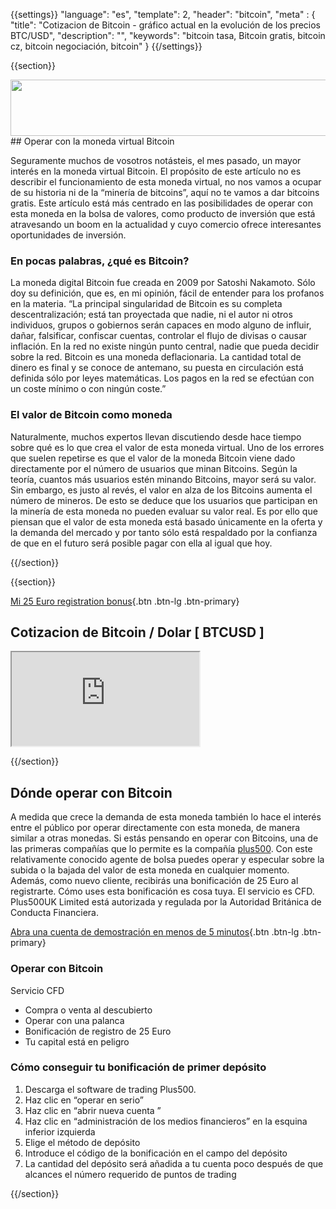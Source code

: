 {{settings}}
  "language": "es",
  "template": 2,
  "header": "bitcoin",
  "meta" : {
    "title": "Cotizacion de Bitcoin - gráfico actual en la evolución de los precios BTC/USD",
    "description": "",
    "keywords": "bitcoin tasa, Bitcoin gratis, bitcoin cz, bitcoin negociación, bitcoin"
  }
{{/settings}}

{{section}}

<a href="http://serv.markets.com/promoRedirect?key=ej0xMzYxMjgxMSZsPTEzNjEyODA0JnA9MTAxNjA%3D"  target="_blank">
 <img src="http://serv.markets.com/promoLoadDisplay?key=ej0xMzYxMjgxMSZsPTEzNjEyODA0JnA9MTAxNjA%3D" width="728" height="90"/>
</a>
## Operar con la moneda virtual Bitcoin

Seguramente muchos de vosotros notásteis, el mes pasado, un mayor interés en la moneda virtual Bitcoin. El propósito de este artículo no es describir el funcionamiento de esta moneda virtual, no nos vamos a ocupar de su historia ni de la “minería de bitcoins”, aquí no te vamos a dar bitcoins gratis. Este artículo está más centrado en las posibilidades de operar con esta moneda en la bolsa de valores, como producto de inversión que está atravesando un boom en la actualidad y cuyo comercio ofrece interesantes oportunidades de inversión. 

### En pocas palabras, ¿qué es Bitcoin?

La moneda digital Bitcoin fue creada en 2009 por Satoshi Nakamoto. Sólo doy su definición, que es, en mi opinión, fácil de entender para los profanos en la materia. “La principal singularidad de Bitcoin es su completa descentralización; está tan proyectada que nadie, ni el autor ni otros individuos, grupos o gobiernos serán capaces en modo alguno de influir, dañar, falsificar, confiscar cuentas, controlar el flujo de divisas o causar inflación. En la red no existe ningún punto central, nadie que pueda decidir sobre la red. Bitcoin es una moneda deflacionaria. La cantidad total de dinero es final y se conoce de antemano, su puesta en circulación está definida sólo por leyes matemáticas. Los pagos en la red se efectúan con un coste mínimo o con ningún coste.”

### El valor de Bitcoin como moneda

Naturalmente, muchos expertos llevan discutiendo desde hace tiempo sobre qué es lo que crea el valor de esta moneda virtual. Uno de los errores que suelen repetirse es que el valor de la moneda Bitcoin viene dado directamente por el número de usuarios que minan Bitcoins. Según la teoría, cuantos más usuarios estén minando Bitcoins, mayor será su valor. Sin embargo, es justo al revés, el valor en alza de los Bitcoins aumenta el número de mineros. De esto se deduce que los usuarios que participan en la minería de esta moneda no pueden evaluar su valor real. Es por ello que piensan que el valor de esta moneda está basado únicamente en la oferta y la demanda del mercado y por tanto sólo está respaldado por la confianza de que en el futuro será posible pagar con ella al igual que hoy.

{{/section}}

{{section}}

[Mi 25 Euro registration bonus](http://www.plus500.com/es/StartTrading.aspx?id=66349&pl=2){.btn .btn-lg .btn-primary}

## Cotizacion de Bitcoin / Dolar [ BTCUSD ]

<div class="container kurz">
<a href="http://www.plus500.com/es/StartTrading.aspx?id=66349&tags=Bitcoin&pl=2"></a>
<a href="http://www.plus500.com/es/StartTrading.aspx?id=66349&tags=Bitcoin&pl=2"></a>
<iframe src="http://marketools.plus500.com/Widgets/InstrumentChartContainer?hl=es&cty=ES&id=66349&tags=widg+chart+litecoin&pl=2&instSymb=BTCUSD"></iframe>
</div>

{{/section}}



## Dónde operar con Bitcoin

A medida que crece la demanda de esta moneda también lo hace el interés entre el público por operar directamente con esta moneda, de manera similar a otras monedas. Si estás pensando en operar con Bitcoins, una de las primeras compañías que lo permite es la compañía [plus500](http://www.forexsrovnavac.cz/es/plus500). Con este relativamente conocido agente de bolsa puedes operar y especular sobre la subida o la bajada del valor de esta moneda en cualquier momento. Además, como nuevo cliente, recibirás una bonificación de 25 Euro al registrarte. Cómo uses esta bonificación es cosa tuya. El servicio es CFD. Plus500UK Limited está autorizada y regulada  por la Autoridad Británica de Conducta Financiera.

[Abra una cuenta de demostración en menos de 5 minutos](http://www.plus500.com/es/StartTrading.aspx?id=66349&pl=2){.btn .btn-lg .btn-primary}

### Operar con Bitcoin
Servicio CFD

 * Compra o venta al descubierto
 * Operar con una palanca
 * Bonificación de registro de 25 Euro
 * Tu capital está en peligro


### Cómo conseguir tu bonificación de primer depósito
  1.  Descarga el software de trading Plus500.
  2.  Haz clic en “operar en serio”
  3.  Haz clic en “abrir nueva cuenta ”
  4.  Haz clic en “administración de los medios financieros” en la esquina inferior izquierda
  5.  Elige el método de depósito
  6.  Introduce el código de la bonificación en el campo del depósito
  7.  La cantidad del depósito será añadida a tu cuenta poco después de que alcances el número requerido de puntos de trading

{{/section}}